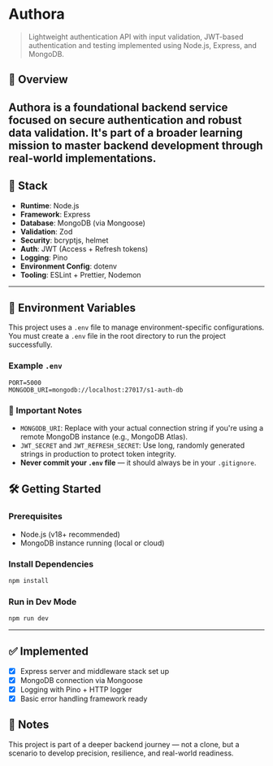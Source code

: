 # **Authora**

> Lightweight authentication API with input validation, JWT-based authentication and testing implemented using Node.js, Express, and MongoDB.

## 🚀 Overview

**Authora** is a foundational backend service focused on secure authentication and robust data validation. It's part of a broader learning mission to master backend development through real-world implementations.
---

## 🔧 Stack

* **Runtime**: Node.js
* **Framework**: Express
* **Database**: MongoDB (via Mongoose)
* **Validation**: Zod
* **Security**: bcryptjs, helmet
* **Auth**: JWT (Access + Refresh tokens)
* **Logging**: Pino
* **Environment Config**: dotenv
* **Tooling**: ESLint + Prettier, Nodemon

---

## 🔐 Environment Variables

This project uses a `.env` file to manage environment-specific configurations. You must create a `.env` file in the root directory to run the project successfully.

### Example `.env`

```env
PORT=5000
MONGODB_URI=mongodb://localhost:27017/s1-auth-db
```

### 🔸 Important Notes

* `MONGODB_URI`: Replace with your actual connection string if you're using a remote MongoDB instance (e.g., MongoDB Atlas).
* `JWT_SECRET` and `JWT_REFRESH_SECRET`: Use long, randomly generated strings in production to protect token integrity.
* **Never commit your `.env` file** — it should always be in your `.gitignore`.


## 🛠️ Getting Started

### Prerequisites

* Node.js (v18+ recommended)
* MongoDB instance running (local or cloud)

### Install Dependencies

```bash
npm install
```

### Run in Dev Mode

```bash
npm run dev
```

---

## ✅ Implemented

* [x] Express server and middleware stack set up
* [x] MongoDB connection via Mongoose
* [x] Logging with Pino + HTTP logger
* [x] Basic error handling framework ready

## 📌 Notes

This project is part of a deeper backend journey — not a clone, but a scenario to develop precision, resilience, and real-world readiness.
